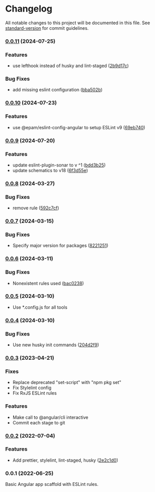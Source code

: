 # Changelog

All notable changes to this project will be documented in this file. See [standard-version](https://github.com/conventional-changelog/standard-version) for commit guidelines.

### [0.0.11](https://github.com/EPAM-JS-Competency-center/angular-scaffold/compare/v0.0.10...v0.0.11) (2024-07-25)

### Features

- use lefthook instead of husky and lint-staged ([2b9d17c](https://github.com/EPAM-JS-Competency-center/angular-scaffold/commit/2b9d17c94241ecbbc4f8822bef0707024d4e8e0e))

### Bug Fixes

- add missing eslint configuration ([bba502b](https://github.com/EPAM-JS-Competency-center/angular-scaffold/commit/bba502b25e737fe2f10e6295dc53b72286bdfd54))

### [0.0.10](https://github.com/EPAM-JS-Competency-center/angular-scaffold/compare/v0.0.9...v0.0.10) (2024-07-23)

### Features

- use @epam/eslint-config-angular to setup ESLint
  v9 ([69eb740](https://github.com/EPAM-JS-Competency-center/angular-scaffold/commit/69eb740c9bdbd7c90ef79b93b54d1512bb89893f))

### [0.0.9](https://github.com/EPAM-JS-Competency-center/angular-scaffold/compare/v0.0.8...v0.0.9) (2024-07-20)

### Features

- update eslint-plugin-sonar to v
  ^1 ([bdd3b25](https://github.com/EPAM-JS-Competency-center/angular-scaffold/commit/bdd3b2547121e8c0344ef32fed70d2ad1b469088))
- update schematics to
  v18 ([6f3d55e](https://github.com/EPAM-JS-Competency-center/angular-scaffold/commit/6f3d55e9d3ecb463f43c0f68de82a16a8288a2f3))

### [0.0.8](https://github.com/EPAM-JS-Competency-center/angular-scaffold/compare/v0.0.7...v0.0.8) (2024-03-27)

### Bug Fixes

- remove
  rule ([592c7cf](https://github.com/EPAM-JS-Competency-center/angular-scaffold/commit/592c7cfc57758e7d5adb5bd56b2ea54667eb4c5a))

### [0.0.7](https://github.com/EPAM-JS-Competency-center/angular-scaffold/compare/v0.0.6...v0.0.7) (2024-03-15)

### Bug Fixes

- Specify major version for
  packages ([8221251](https://github.com/EPAM-JS-Competency-center/angular-scaffold/commit/82212517b2ecd2d7ba1bf2d21a1ac9baf2aec8f1))

### [0.0.6](https://github.com/EPAM-JS-Competency-center/angular-scaffold/compare/v0.0.4...v0.0.6) (2024-03-11)

### Bug Fixes

- Nonexistent rules
  used ([bac0238](https://github.com/EPAM-JS-Competency-center/angular-scaffold/commit/bac02387b0261757c1f9fd8a648daf2bcf7e25f1))

### [0.0.5](https://github.com/EPAM-JS-Competency-center/angular-scaffold/compare/v0.0.4...v0.0.5) (2024-03-10)

- Use \*.config.js for all tools

### [0.0.4](https://github.com/EPAM-JS-Competency-center/angular-scaffold/compare/v0.0.2...v0.0.4) (2024-03-10)

### Bug Fixes

- Use new husky init
  commands ([204d2f9](https://github.com/EPAM-JS-Competency-center/angular-scaffold/commit/204d2f9550c52b8947ff2150b0056847f11e3b9a))

### [0.0.3](https://github.com/EPAM-JS-Competency-center/angular-scaffold/compare/v0.0.2...v0.0.3) (2023-04-21)

### Fixes

- Replace deprecated "set-script" with "npm pkg set"
- Fix Stylelint config
- Fix RxJS ESLint rules

### Features

- Make call to @angular/cli interactive
- Commit each stage to git

### [0.0.2](https://github.com/EPAM-JS-Competency-center/angular-scaffold/compare/v0.0.1...v0.0.2) (2022-07-04)

### Features

- Add prettier, stylelint, lint-staged,
  husky ([2e2c1d0](https://github.com/EPAM-JS-Competency-center/angular-scaffold/commit/2e2c1d068ced95be7ffa4632bd88913cdddc1048))

### 0.0.1 (2022-06-25)

Basic Angular app scaffold with ESLint rules.
